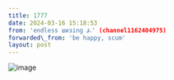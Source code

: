 ```yaml
---
title: 1777
date: 2024-03-16 15:18:53
from: 'endless шизing ⍼' (channel1162404975)
forwarded\_from: 'be happy, scum'
layout: post
---
```


![image](photos/photo_264@16-03-2024_15-18-53.jpg)


